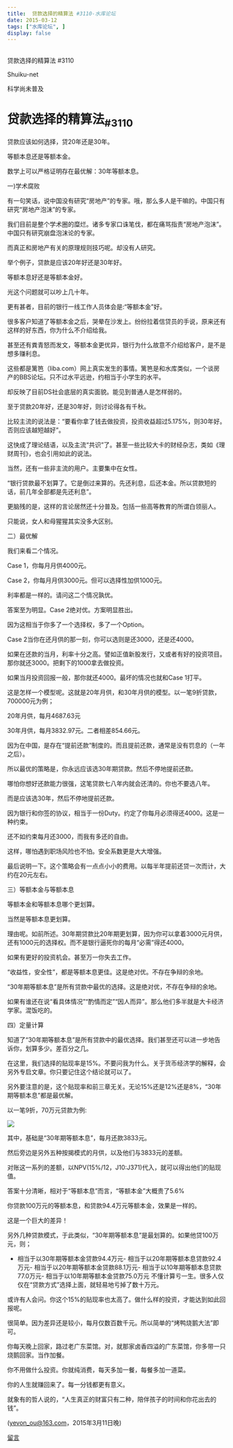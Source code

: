 ```yaml
---
title:  贷款选择的精算法 #3110-水库论坛
date: 2015-03-12
tags: ["水库论坛", ]
display: false
---
```



## 



贷款选择的精算法 #3110




Shuiku-net




科学尚未普及


# 贷款选择的精算法<sub>#3110</sub>

 

贷款应该如何选择，贷20年还是30年。

等额本息还是等额本金。

 

数学上可以严格证明存在最优解：30年等额本息。

 

 

一)学术腐败

 

有一句笑话，说中国没有研究“房地产”的专家。哦，那么多人是干嘛的。中国只有研究“房地产泡沫”的专家。

 

我们目前是整个学术圈的糜烂。诸多专家口诛笔伐，都在痛骂指责“房地产泡沫”。中国只有研究崩盘泡沫论的专家。

而真正和房地产有关的原理规则技巧呢。却没有人研究。

 

举个例子，贷款是应该20年好还是30年好。

等额本息好还是等额本金好。

光这个问题就可以吵上几十年。

 

更有甚者，目前的银行一线工作人员体会是:“等额本金”好。

很多客户知道了等额本金之后，哭晕在沙发上。纷纷拉着信贷员的手说，原来还有这样的好东西，你为什么不介绍给我。

甚至还有粪青怒而发文，等额本金更优异，银行为什么故意不介绍给客户，是不是想多赚利息。

 

这些都是篱笆（liba.com）网上真实发生的事情。篱笆是和水库类似，一个谈房产的BBS论坛。只不过水平远逊，约相当于小学生的水平。

却反映了目前DS社会底层的真实面貌。能见到普通人是怎样弱的。

 

 

至于贷款20年好，还是30年好，则讨论得各有千秋。

比较主流的说法是：“要看你拿了钱去做投资，投资收益超过5.175%，则30年好。否则应该越短越好”。

这快成了理论结语，以及主流“共识”了。甚至一些比较大卡的财经杂志，类如《理财周刊》，也会引用如此的说法。

 

当然，还有一些非主流的用户。主要集中在女性。

“银行贷款最不划算了。它是倒过来算的。先还利息，后还本金。所以贷款短的话，前几年全部都是先还利息”。

更脑残的是，这样的言论居然还十分普及。包括一些高等教育的所谓白领丽人。

只能说，女人和母猩猩其实没多大区别。

 

 

二）最优解

 

我们来看二个情况。

Case 1，你每月月供4000元。

Case 2，你每月月供3000元。但可以选择性加供1000元。

利率都是一样的。请问这二个情况孰优。

 

答案至为明显。Case 2绝对优。方案明显胜出。

因为这相当于你多了一个选择权，多了一个Option。

 

Case 2当你在还月供的那一刻，你可以选则是还3000，还是还4000。

如果在还款的当月，利率十分之高。譬如正值新股发行，又或者有好的投资项目。那你就还3000。把剩下的1000拿去做投资。

如果当月投资回报一般，那你就还4000。最坏的情况也就和Case 1打平。

 

 

这是怎样一个模型呢。这就是20年月供，和30年月供的模型。以一笔9折贷款，700000元为例；

20年月供，每月4687.63元

30年月供，每月3832.97元。二者相差854.66元。

 

因为在中国，是存在“提前还款”制度的。而且提前还款，通常是没有罚息的（一年之后）。

所以最优的策略是，你永远应该选30年期贷款。然后不停地提前还款。

 

哪怕你想好还款能力很强，这笔贷款七八年内就会还清的。你也不要选八年。

而是应该选30年，然后不停地提前还款。

因为银行和你签的协议，相当于一份Duty。约定了你每月必须得还4000。这是一种约束。

还不如约束每月还3000，而我有多还的自由。

这样，哪怕遇到职场风险也不怕。安全系数更是大大增强。

 

 

最后说明一下。这个策略会有一点点小小的费用。以每半年提前还贷一次而计，大约在20元左右。

 

 

三）等额本金与等额本息

 

等额本金和等额本息哪个更划算。

当然是等额本息更划算。

 

理由呢。如前所述。30年期贷款比20年期更划算，因为你可以拿着3000元月供，还有1000元的选择权。而不是银行逼死你的每月“必需”得还4000。

 

如果有更好的投资机会。甚至万一你失去工作。

“收益性，安全性”，都是等额本息更佳。这是绝对优。不存在争辩的余地。

 

 

“30年期等额本息”是所有贷款中最优的选择。这是绝对优，不存在争辩的余地。

如果有谁还在说“看具体情况”“酌情而定”“因人而异”。那么他们多半就是大卡经济学家。混饭吃的。

 

 

四）定量计算

 

知道了“30年期等额本息”是所有贷款中的最优选择。我们甚至还可以进一步地告诉你，划算多少。差百分之几。

在这里，我们选择的贴现率是15%。不要问我为什么。关于货币经济学的解释，会另外专启文章。你只要记住这个结论就可以了。

另外要注意的是，这个贴现率和前三章无关。无论15%还是12%还是8%，“30年期等额本息”都是最优解。

 

 

以一笔9折，70万元贷款为例:

<img data-s="300,640" data-type="png" src="http://mmbiz.qpic.cn/mmbiz/Ok4hZ0tV6r4WgobgGUr0uKYDx3E3iczCkAqiaCw4PCorp462LmmBmO6ZA63z45DDg5ticHYZTeK3SfXibZPEdLhC1A/0" data-ratio="0.7015810276679841" data-w=""/> 

其中，基础是“30年期等额本息”，每月还款3833元。

然后旁边是另外五种按揭模式的月供，以及他们与3833元的差额。

对账这一系列的差额，以NPV(15%/12，J10:J371)代入，就可以得出他们的贴现值。

 

 

答案十分清晰，相对于“等额本息”而言，“等额本金”大概贵了5.6%

你贷款100万元的等额本息，和贷款94.4万元等额本金，效果是一样的。

这是一个巨大的差异！

 

另外几种贷款模式，于此类似，“30年期等额本息”是最划算的。如果他贷100万元，则；
- 相当于以30年期等额本金贷款94.4万元- 相当于以20年期等额本息贷款92.4万元- 相当于以20年期等额本金贷款88.1万元- 相当于以10年期等额本息贷款77.0万元- 相当于以10年期等额本金贷款75.0万元
不懂计算亏一生。很多人仅仅在“贷款方式”选择上面，就轻易地亏掉了数十万元。

 

 

或许有人会问。你这个15%的贴现率也太高了。做什么样的投资，才能达到如此回报呢。

很简单。因为差异还是较小，每月仅数百数千元。所以简单的“烤鸭烧鹅大法”即可。

你每天晚上回家，路过老广东菜馆。对，就那家卤香四溢的广东菜馆，你多带一只烧鹅回家。当作加餐。

你不用做什么投资。你就纯消费，每天多加一餐，每餐多加一道菜。

你的人生就赚回来了。每一分钱都更有意义。

就象有的哲人说的，“人生真正的财富只有二种，陪伴孩子的时间和你花出去的钱”。

 

 

(yevon_ou@163.com，2015年3月11日晚)

 

 

 











[留言](javascript:;)